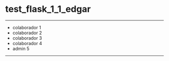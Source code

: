 # test_flask_1_1_edgar
---
- colaborador 1 
- colaborador 2 
- colaborador 3 
- colaborador 4 
- admin 5
---
